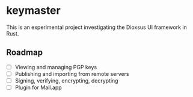 # keymaster

This is an experimental project investigating the Dioxsus UI framework in Rust. 

## Roadmap

* [ ] Viewing and managing PGP keys
* [ ] Publishing and importing from remote servers
* [ ] Signing, verifying, encrypting, decrypting
* [ ] Plugin for Mail.app
